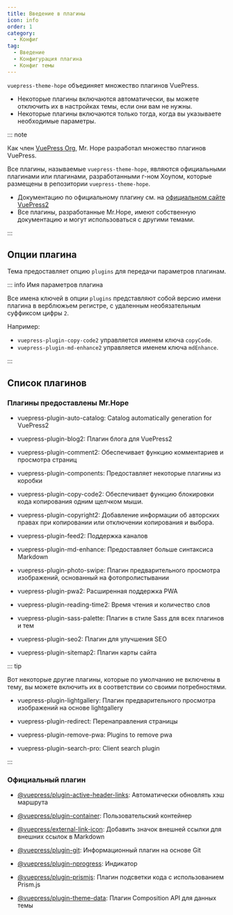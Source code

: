 ```yaml
---
title: Введение в плагины
icon: info
order: 1
category:
  - Конфиг
tag:
  - Введение
  - Конфигурация плагина
  - Конфиг темы
---
```


`vuepress-theme-hope` объединяет множество плагинов VuePress.

- Некоторые плагины включаются автоматически, вы можете отключить их в настройках темы, если они вам не нужны.
- Некоторые плагины включаются только тогда, когда вы указываете необходимые параметры.

::: note

Как член [VuePress Org](https://github.com/orgs/vuepress/people), Mr. Hope разработал множество плагинов VuePress.

Все плагины, называемые `vuepress-theme-hope`, являются официальными плагинами или плагинами, разработанными г-ном Хоупом, которые размещены в репозитории `vuepress-theme-hope`.

- Документацию по официальному плагину см. на [официальном сайте VuePress2][vuepress]
- Все плагины, разработанные Mr.Hope, имеют собственную документацию и могут использоваться с другими темами.

:::

<!-- more -->

## Опции плагина

Тема предоставляет опцию `plugins` для передачи параметров плагинам.

::: info Имя параметров плагина

Все имена ключей в опции `plugins` представляют собой версию имени плагина в верблюжьем регистре, с удаленным необязательным суффиксом цифры `2`.

Например:

- `vuepress-plugin-copy-code2` управляется именем ключа `copyCode`.
- `vuepress-plugin-md-enhance2` управляется именем ключа `mdEnhance`.

:::

## Список плагинов

### Плагины предоставлены Mr.Hope

- <ProjectLink name="auto-catalog" path="/ru/">vuepress-plugin-auto-catalog</ProjectLink>: Catalog automatically generation for VuePress2

- <ProjectLink name="blog2" path="/ru/">vuepress-plugin-blog2</ProjectLink>: Плагин блога для VuePress2

- <ProjectLink name="comment2" path="/ru/">vuepress-plugin-comment2</ProjectLink>: Обеспечивает функцию комментариев и просмотра страниц

- <ProjectLink name="components" path="/ru/">vuepress-plugin-components</ProjectLink>: Предоставляет некоторые плагины из коробки

- <ProjectLink name="copy-code2" path="/ru/">vuepress-plugin-copy-code2</ProjectLink>: Обеспечивает функцию блокировки кода копирования одним щелчком мыши.

- <ProjectLink name="copyright2" path="/ru/">vuepress-plugin-copyright2</ProjectLink>: Добавление информации об авторских правах при копировании или отключении копирования и выбора.

- <ProjectLink name="feed2" path="/ru/">vuepress-plugin-feed2</ProjectLink>: Поддержка каналов

- <ProjectLink name="md-enhance" path="/ru/">vuepress-plugin-md-enhance</ProjectLink>: Предоставляет больше синтаксиса Markdown

- <ProjectLink name="photo-swipe" path="/ru/">vuepress-plugin-photo-swipe</ProjectLink>: Плагин предварительного просмотра изображений, основанный на фотопролистывании

- <ProjectLink name="pwa2" path="/ru/">vuepress-plugin-pwa2</ProjectLink>: Расширенная поддержка PWA

- <ProjectLink name="reading-time2" path="/ru/">vuepress-plugin-reading-time2</ProjectLink>: Время чтения и количество слов

- <ProjectLink name="sass-palette" path="/ru/">vuepress-plugin-sass-palette</ProjectLink>: Плагин в стиле Sass для всех плагинов и тем

- <ProjectLink name="seo2" path="/ru/">vuepress-plugin-seo2</ProjectLink>: Плагин для улучшения SEO

- <ProjectLink name="sitemap2" path="/ru/">vuepress-plugin-sitemap2</ProjectLink>: Плагин карты сайта

::: tip

Вот некоторые другие плагины, которые по умолчанию не включены в тему, вы можете включить их в соответствии со своими потребностями.

- <ProjectLink name="lightgallery" path="/ru/">vuepress-plugin-lightgallery</ProjectLink>: Плагин предварительного просмотра изображений на основе lightgallery

- <ProjectLink name="redirect" path="/ru/">vuepress-plugin-redirect</ProjectLink>: Перенаправления страницы

- <ProjectLink name="remove-pwa" path="/ru/">vuepress-plugin-remove-pwa</ProjectLink>: Plugins to remove pwa

- <ProjectLink name="search-pro" path="/ru/">vuepress-plugin-search-pro</ProjectLink>: Client search plugin

:::

### Официальный плагин

- [@vuepress/plugin-active-header-links][active-header-links]: Автоматически обновлять хэш маршрута

- [@vuepress/plugin-container][container]: Пользовательский контейнер

- [@vuepress/external-link-icon][external-link-icon]: Добавить значок внешней ссылки для внешних ссылок в Markdown

- [@vuepress/plugin-git][git]: Информационный плагин на основе Git

- [@vuepress/plugin-nprogress][nprogress]: Индикатор

- [@vuepress/plugin-prismjs][prismjs]: Плагин подсветки кода с использованием Prism.js

- [@vuepress/plugin-theme-data][theme-data]: Плагин Composition API для данных темы

[active-header-links]: https://v2.vuepress.vuejs.org/reference/plugin/active-header-links.html
[container]: https://v2.vuepress.vuejs.org/reference/plugin/container.html
[external-link-icon]: https://v2.vuepress.vuejs.org/reference/plugin/external-link-icon.html
[git]: https://v2.vuepress.vuejs.org/reference/plugin/git.html
[nprogress]: https://v2.vuepress.vuejs.org/reference/plugin/nprogress.html
[prismjs]: https://v2.vuepress.vuejs.org/reference/plugin/prismjs.html
[theme-data]: https://v2.vuepress.vuejs.org/reference/plugin/theme-data.html
[vuepress]: https://v2.vuepress.vuejs.org/
